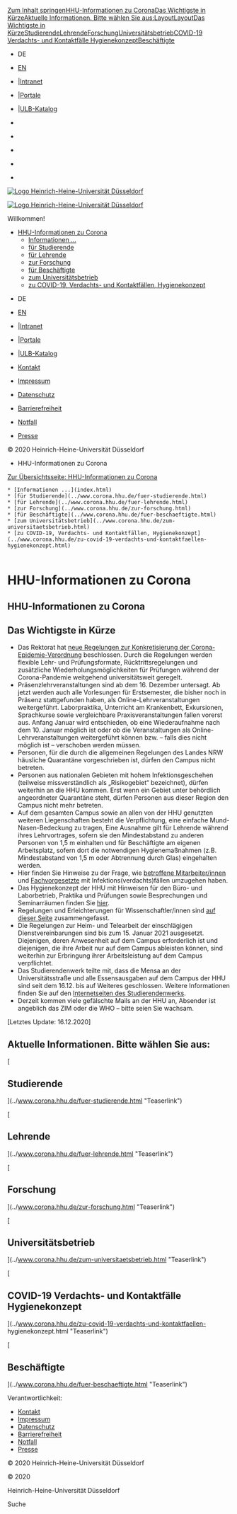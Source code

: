[Zum Inhalt springen](index.html#content)[HHU-Informationen zu
Corona](index.html#c438623)[Das Wichtigste in
Kürze](index.html#c438625)[Aktuelle Informationen. Bitte wählen Sie
aus:](index.html#c438626)[Layout](index.html#c438630)[Layout](index.html#c438636)[Das
Wichtigste in
Kürze](index.html#c438624)[Studierende](index.html#c450914)[Lehrende](index.html#c452734)[Forschung](index.html#c452752)[Universitätsbetrieb](index.html#c452848)[COVID-19
Verdachts- und Kontaktfälle
Hygienekonzept](index.html#c452849)[Beschäftigte](index.html#c452753)

  * DE
  * [EN](../www.corona.hhu.de/en/index.html)
  * |[Intranet](https://www.mitarbeiter.hhu.de/ "Intranet")
  * |[Portale](https://portale.hhu.de "Portale")
  * |[ULB-Katalog](https://katalog.ulb.hhu.de "ULB-Katalog")

  * [](https://www.facebook.com/HHU.de/ "Facebook")
  * [](https://www.linkedin.com/school/heinrich-heine-universitat-dusseldorf/ "LinkedIn")
  * [](https://www.youtube.com/channel/UCz78Aka2Ukfo2S5KfXApTiw "YouTube")
  * [](https://twitter.com/HHU_de "Twitter")
  * [](https://www.instagram.com/hhu_de/ "Instagram")

[![Logo Heinrich-Heine-Universität
Düsseldorf](https://www.corona.hhu.de/typo3conf/ext/wiminno/Resources/Public/img/hhu_logo.png)](https://www.hhu.de/)

[![Logo Heinrich-Heine-Universität
Düsseldorf](https://www.corona.hhu.de/typo3conf/ext/wiminno/Resources/Public/img/hhu_logo_mobil.png)](https://www.hhu.de)

Willkommen!

  * [HHU-Informationen zu Corona](index.html)
    * [Informationen ...](index.html)
    * [für Studierende](../www.corona.hhu.de/fuer-studierende.html)
    * [für Lehrende](../www.corona.hhu.de/fuer-lehrende.html)
    * [zur Forschung](../www.corona.hhu.de/zur-forschung.html)
    * [für Beschäftigte](../www.corona.hhu.de/fuer-beschaeftigte.html)
    * [zum Universitätsbetrieb](../www.corona.hhu.de/zum-universitaetsbetrieb.html)
    * [zu COVID-19, Verdachts- und Kontaktfällen, Hygienekonzept](../www.corona.hhu.de/zu-covid-19-verdachts-und-kontaktfaellen-hygienekonzept.html)

[](https://www.facebook.com/HHU.de/ "Facebook")
[](https://www.linkedin.com/school/heinrich-heine-universitat-dusseldorf/
"LinkedIn") [](https://www.youtube.com/channel/UCz78Aka2Ukfo2S5KfXApTiw
"YouTube") [](https://twitter.com/HHU_de "Twitter")
[](https://www.instagram.com/hhu_de/ "Instagram")

  * DE
  * [EN](../www.corona.hhu.de/en/index.html)
  * |[Intranet](https://www.mitarbeiter.hhu.de/ "Intranet")
  * |[Portale](https://portale.hhu.de "Portale")
  * |[ULB-Katalog](https://katalog.ulb.hhu.de "ULB-Katalog")

  * [Kontakt](https://www.hhu.de/die-hhu/kontakt-und-services)
  * [Impressum](https://www.hhu.de/impressum)
  * [Datenschutz](https://www.hhu.de/datenschutzerklaerung)
  * [Barrierefreiheit](https://www.hhu.de/erklaerung-zur-barrierefreiheit)
  * [Notfall](https://www.hhu.de/notfall-1)
  * [ Presse](https://www.hhu.de/die-hhu/presse-und-marketing/presse-ansprechpartner/innen)

© 2020 Heinrich-Heine-Universität Düsseldorf

  * HHU-Informationen zu Corona

[Zur Übersichtsseite: HHU-Informationen zu Corona](index.html)

    * [Informationen ...](index.html)
    * [für Studierende](../www.corona.hhu.de/fuer-studierende.html)
    * [für Lehrende](../www.corona.hhu.de/fuer-lehrende.html)
    * [zur Forschung](../www.corona.hhu.de/zur-forschung.html)
    * [für Beschäftigte](../www.corona.hhu.de/fuer-beschaeftigte.html)
    * [zum Universitätsbetrieb](../www.corona.hhu.de/zum-universitaetsbetrieb.html)
    * [zu COVID-19, Verdachts- und Kontaktfällen, Hygienekonzept](../www.corona.hhu.de/zu-covid-19-verdachts-und-kontaktfaellen-hygienekonzept.html)

![](data:image/gif;base64,R0lGODlhAQABAAAAACwAAAAAAQABAAA=)

# HHU-Informationen zu Corona

## HHU-Informationen zu Corona

## Das Wichtigste in Kürze

  * Das Rektorat hat [ neue Regelungen zur Konkretisierung der Corona-Epidemie-Verordnung](https://www.corona.hhu.de/fileadmin/redaktion/ZUV/Justitiariat/Amtliche_Bekanntmachungen/2020/2020_12_10_AB_66.pdf) beschlossen. Durch die Regelungen werden flexible Lehr- und Prüfungsformate, Rücktrittsregelungen und zusätzliche Wiederholungsmöglichkeiten für Prüfungen während der Corona-Pandemie weitgehend universitätsweit geregelt.
  * Präsenzlehrveranstaltungen sind ab dem 16. Dezember untersagt. Ab jetzt werden auch alle Vorlesungen für Erstsemester, die bisher noch in Präsenz stattgefunden haben, als Online-Lehrveranstaltungen weitergeführt. Laborpraktika, Unterricht am Krankenbett, Exkursionen, Sprachkurse sowie vergleichbare Praxisveranstaltungen fallen vorerst aus. Anfang Januar wird entschieden, ob eine Wiederaufnahme nach dem 10. Januar möglich ist oder ob die Veranstaltungen als Online-Lehrveranstaltungen weitergeführt können bzw. – falls dies nicht möglich ist – verschoben werden müssen.
  * Personen, für die durch die allgemeinen Regelungen des Landes NRW häusliche Quarantäne vorgeschrieben ist, dürfen den Campus nicht betreten.
  * Personen aus nationalen Gebieten mit hohem Infektionsgeschehen (teilweise missverständlich als „Risikogebiet“ bezeichnet), dürfen weiterhin an die HHU kommen. Erst wenn ein Gebiet unter behördlich angeordneter Quarantäne steht, dürfen Personen aus dieser Region den Campus nicht mehr betreten.
  * Auf dem gesamten Campus sowie an allen von der HHU genutzten weiteren Liegenschaften besteht die Verpflichtung, eine einfache Mund-Nasen-Bedeckung zu tragen, Eine Ausnahme gilt für Lehrende während ihres Lehrvortrages, sofern sie den Mindestabstand zu anderen Personen von 1,5 m einhalten und für Beschäftigte am eigenen Arbeitsplatz, sofern dort die notwendigen Hygienemaßnahmen (z.B. Mindestabstand von 1,5 m oder Abtrennung durch Glas) eingehalten werden.
  * Hier finden Sie Hinweise zu der Frage, wie [ betroffene Mitarbeiter/innen](https://www.corona.hhu.de/fileadmin/redaktion/Oeffentliche_Medien/Presse/Pressemeldungen/Dokumente/Coronavirus_2020/Hygienekonzept/Merkblatt_Umgang_mit_Verdachts-_und_Infektionsfaellen_2020-10-06.pdf) und [ Fachvorgesetzte](https://www.corona.hhu.de/fileadmin/redaktion/Oeffentliche_Medien/Presse/Pressemeldungen/Dokumente/Coronavirus_2020/Hinweise_fuer_Fachvorgesetzte_Infektions-_und_Kontaktfaelle_2020-10-06.pdf) mit Infektions(verdachts)fällen umzugehen haben.
  * Das Hygienekonzept der HHU mit Hinweisen für den Büro- und Laborbetrieb, Praktika und Prüfungen sowie Besprechungen und Seminarräumen finden Sie [hier](../www.corona.hhu.de/zu-covid-19-verdachts-und-kontaktfaellen-hygienekonzept.html#c453066).
  * Regelungen und Erleichterungen für Wissenschaftler/innen sind [auf dieser Seite](../www.corona.hhu.de/fuer-beschaeftigte.html#c452970) zusammengefasst.
  * Die Regelungen zur Heim- und Telearbeit der einschlägigen Dienstvereinbarungen sind bis zum 15. Januar 2021 ausgesetzt. Diejenigen, deren Anwesenheit auf dem Campus erforderlich ist und diejenigen, die ihre Arbeit nur auf dem Campus ableisten können, sind weiterhin zur Erbringung ihrer Arbeitsleistung auf dem Campus verpflichtet.
  * Das Studierendenwerk teilte mit, dass die Mensa an der Universitätsstraße und alle Essensausgaben auf dem Campus der HHU sind seit dem 16.12. bis auf Weiteres geschlossen. Weitere Informationen finden Sie auf den [Internetseiten des Studierendenwerks](https://www.stw-d.de/).
  * Derzeit kommen viele gefälschte Mails an der HHU an, Absender ist angeblich das ZIM oder die WHO – bitte seien Sie wachsam.  
  
[Letztes Update: 16.12.2020]

## Aktuelle Informationen. Bitte wählen Sie aus:

[

## Studierende









](../www.corona.hhu.de/fuer-studierende.html "Teaserlink")

[

## Lehrende

](../www.corona.hhu.de/fuer-lehrende.html "Teaserlink")

[

## Forschung

](../www.corona.hhu.de/zur-forschung.html "Teaserlink")

[

## Universitätsbetrieb

](../www.corona.hhu.de/zum-universitaetsbetrieb.html "Teaserlink")

[

## COVID-19 Verdachts- und Kontaktfälle Hygienekonzept

](../www.corona.hhu.de/zu-covid-19-verdachts-und-kontaktfaellen-
hygienekonzept.html "Teaserlink")

[

## Beschäftigte

](../www.corona.hhu.de/fuer-beschaeftigte.html "Teaserlink")

Verantwortlichkeit:

  * [Kontakt](https://www.hhu.de/die-hhu/kontakt-und-services)
  * [Impressum](https://www.hhu.de/impressum)
  * [Datenschutz](https://www.hhu.de/datenschutzerklaerung)
  * [Barrierefreiheit](https://www.hhu.de/erklaerung-zur-barrierefreiheit)
  * [Notfall](https://www.hhu.de/notfall-1)
  * [ Presse](https://www.hhu.de/die-hhu/presse-und-marketing/presse-ansprechpartner/innen)

© 2020 Heinrich-Heine-Universität Düsseldorf

© 2020

Heinrich-Heine-Universität Düsseldorf

[](https://www.facebook.com/HHU.de/ "Facebook")
[](https://www.linkedin.com/school/heinrich-heine-universitat-dusseldorf/
"LinkedIn") [](https://www.youtube.com/channel/UCz78Aka2Ukfo2S5KfXApTiw
"YouTube") [](https://twitter.com/HHU_de "Twitter")
[](https://www.instagram.com/hhu_de/ "Instagram")

Suche

